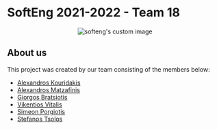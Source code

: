 # SoftEng 2021-2022 - Team 18

<p align="center">
  <img src="https://user-images.githubusercontent.com/62433719/146981166-1fd8e777-4346-4524-a9ed-80292cba6030.png?raw=true" alt="softeng's custom image"/>
</p>

## About us

This project was created by our team consisting of the members below:

- [Alexandros Kouridakis](https://github.com/alex-kouridakis)
- [Alexandros Matzafinis](https://github.com/AlexandrosMantzafinis)
- [Giorgos Bratsiotis](https://github.com/ICantChooseAName)
- [Vikentios Vitalis](https://github.com/VikentiosVitalis)
- [Simeon Porgiotis](https://github.com/el18053)
- [Stefanos Tsolos](https://github.com/stefanostsolos)
